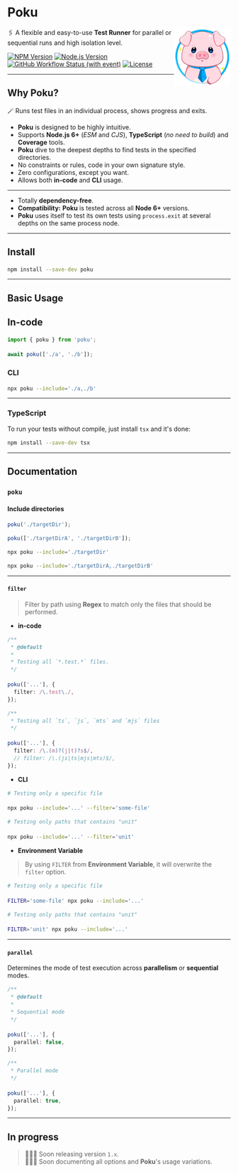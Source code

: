 [npm-image]: https://img.shields.io/npm/v/poku.svg?color=f78fb3
[npm-url]: https://npmjs.org/package/poku
[ci-url]: https://github.com/wellwelwel/poku/actions/workflows/ci.yml?query=branch%3Amain
[ci-image]: https://img.shields.io/github/actions/workflow/status/wellwelwel/svps/ci.yml?event=push&style=flat&label=ci&branch=main&color=badc58
[license-url]: https://github.com/wellwelwel/poku/blob/main/LICENSE
[license-image]: https://img.shields.io/npm/l/poku.svg?maxAge=2592000&color=3dc1d3
[node-version-image]: https://img.shields.io/node/v/poku.svg?color=ffb142
[node-version-url]: https://nodejs.org/en/download

# Poku

<img align="right" width="128" height="128" alt="Logo" src=".github/assets/readme/poku.svg">

🖇️ A flexible and easy-to-use **Test Runner** for parallel or sequential runs and high isolation level.

[![NPM Version][npm-image]][npm-url]
[![Node.js Version][node-version-image]][node-version-url]
[![GitHub Workflow Status (with event)][ci-image]][ci-url]
[![License][license-image]][license-url]

---

## Why Poku?

🪄 Runs test files in an individual process, shows progress and exits.<br/>

- **Poku** is designed to be highly intuitive.<br />
- Supports **Node.js 6+** (_ESM_ and _CJS_), **TypeScript** (_no need to build_) and **Coverage** tools.<br />
- **Poku** dive to the deepest depths to find tests in the specified directories.
- No constraints or rules, code in your own signature style.
- Zero configurations, except you want.
- Allows both **in-code** and **CLI** usage.

---

- Totally **dependency-free**.
- **Compatibility:** **Poku** is tested across all **Node 6+** versions.
- **Poku** uses itself to test its own tests using `process.exit` at several depths on the same process node.

---

## Install

```bash
npm install --save-dev poku
```

---

## Basic Usage

## In-code

```ts
import { poku } from 'poku';

await poku(['./a', './b']);
```

### CLI

```bash
npx poku --include='./a,./b'
```

---

### TypeScript

To run your tests without compile, just install `tsx` and it's done:

```bash
npm install --save-dev tsx
```

---

## Documentation

### `poku`

#### Include directories

```ts
poku('./targetDir');
```

```ts
poku(['./targetDirA', './targetDirB']);
```

```bash
npx poku --include='./targetDir'
```

```bash
npx poku --include='./targetDirA,./targetDirB'
```

---

#### `filter`

> Filter by path using **Regex** to match only the files that should be performed.

- **in-code**

```ts
/**
 * @default
 *
 * Testing all `*.test.*` files.
 */

poku(['...'], {
  filter: /\.test\./,
});
```

```ts
/**
 * Testing all `ts`, `js`, `mts` and `mjs` files
 */

poku(['...'], {
  filter: /\.(m)?(j|t)?s$/,
  // filter: /\.(js|ts|mjs|mts)$/,
});
```

- **CLI**

```bash
# Testing only a specific file

npx poku --include='...' --filter='some-file'
```

```bash
# Testing only paths that contains "unit"

npx poku --include='...' --filter='unit'
```

- **Environment Variable**

> By using `FILTER` from **Environment Variable**, it will overwrite the `filter` option.

```bash
# Testing only a specific file

FILTER='some-file' npx poku --include='...'
```

```bash
# Testing only paths that contains "unit"

FILTER='unit' npx poku --include='...'
```

---

#### `parallel`

Determines the mode of test execution across **parallelism** or **sequential** modes.

```ts
/**
 * @default
 *
 * Sequential mode
 */

poku(['...'], {
  parallel: false,
});
```

```ts
/**
 * Parallel mode
 */

poku(['...'], {
  parallel: true,
});
```

---

## In progress

> 🧑🏻‍🔧 Soon releasing version `1.x`.<br />
> 🧑🏻‍🎓 Soon documenting all options and **Poku**'s usage variations.
